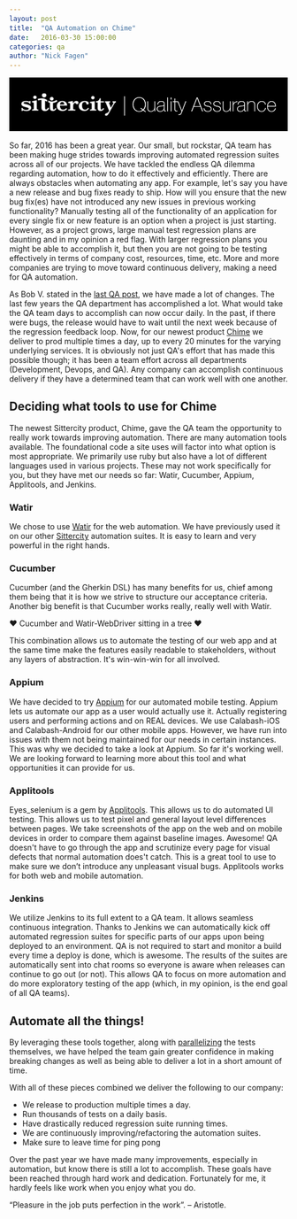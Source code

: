 ```yaml
---
layout: post
title:  "QA Automation on Chime"
date:   2016-03-30 15:00:00
categories: qa
author: "Nick Fagen"
---
```

![Sittercity QA](/assets/sittercity_qa_logo.png)

So far, 2016 has been a great year. Our small, but rockstar, QA team has been making huge strides towards improving automated regression suites across all of our projects. We have tackled the endless QA dilemma regarding automation, how to do it effectively and efficiently. There are always obstacles when automating any app. For example, let's say you have a new release and bug fixes ready to ship. How will you ensure that the new bug fix(es) have not introduced any new issues in previous working functionality? Manually testing all of the functionality of an application for every single fix or new feature is an option when a project is just starting.  However, as a project grows, large manual test regression plans are daunting and in my opinion a red flag. With larger regression plans you might be able to accomplish it, but then you are not going to be testing effectively in terms of company cost, resources, time, etc. More and more companies are trying to move toward continuous delivery, making a need for QA automation.

<!-- More -->

As Bob V. stated in the [last QA post](http://tech.sittercity.io/articles/2015/06/24/sittercity-quality-assurance), we have made a lot of changes. The last few years the QA department has accomplished a lot. What would take the QA team days to accomplish can now occur daily. In the past, if there were bugs, the release would have to wait until the next week because of the regression feedback loop. Now, for our newest product [Chime](https://hellochime.com) we deliver to prod multiple times a day, up to every 20 minutes for the varying underlying services. It is obviously not just QA's effort that has made this possible though; it has been a team effort across all departments (Development, Devops, and QA). Any company can accomplish continuous delivery if they have a determined team that can work well with one another.

## Deciding what tools to use for Chime

The newest Sittercity product, Chime, gave the QA team the opportunity to really work towards improving automation. There are many automation tools available. The foundational code a site uses will factor into what option is most appropriate. We primarily use ruby but also have a lot of different languages used in various projects. These may not work specifically for you, but they have met our needs so far: Watir, Cucumber, Appium, Applitools, and Jenkins.

### Watir

We chose to use [Watir](http://watir.com/) for the web automation. We have previously used it on our other [Sittercity](https://www.sittercity.com/) automation suites. It is easy to learn and very powerful in the right hands.

### Cucumber
Cucumber (and the Gherkin DSL) has many benefits for us, chief among them being that it is how we strive to structure our acceptance criteria. Another big benefit is that Cucumber works really, really well with Watir.

♥ Cucumber and Watir-WebDriver sitting in a tree ♥  

This combination allows us to automate the testing of our web app and at the same time make the features easily readable to stakeholders, without any layers of abstraction. It's win-win-win for all involved.

### Appium
We have decided to try [Appium](http://www.appium.com) for our automated mobile testing. Appium lets us automate our app as a user would actually use it. Actually registering users and performing actions and on REAL devices. We use Calabash-iOS and Calabash-Android for our other mobile apps. However, we have run into issues with them not being maintained for our needs in certain instances. This was why we decided to take a look at Appium. So far it's working well. We are looking forward to learning more about this tool and what opportunities it can provide for us.

### Applitools

Eyes_selenium is a gem by [Applitools](https://applitools.com/). This allows us to do automated UI testing. This allows us to test pixel and general layout level differences between pages. We take screenshots of the app on the web and on mobile devices in order to compare them against baseline images. Awesome! QA doesn't have to go through the app and scrutinize every page for visual defects that normal automation does't catch. This is a great tool to use to make sure we don’t introduce any unpleasant visual bugs. Applitools works for both  web and mobile automation.

### Jenkins

We utilize Jenkins to its full extent to a QA team. It allows seamless continuous integration. Thanks to Jenkins we can automatically kick off automated regression suites for specific parts of our apps upon being deployed to an environment. QA is not required to start and monitor a build every time a deploy is done, which is awesome. The results of the suites are automatically sent into chat rooms so everyone is aware when releases can continue to go out (or not). This allows QA to focus on more automation and do more exploratory testing of the app (which, in my opinion, is the end goal of all QA teams).

## Automate all the things!

By leveraging these tools together, along with [parallelizing](https://github.com/grosser/parallel_tests) the tests themselves, we have helped the team gain greater confidence in making breaking changes as well as being able to deliver a lot in a short amount of time.

With all of these pieces combined we deliver the following to our company:

* We release to production multiple times a day.
* Run thousands of tests on a daily basis.
* Have drastically reduced regression suite running times.
* We are continuously improving/refactoring the automation suites.
* Make sure to leave time for ping pong

Over the past year we have made many improvements, especially in automation, but know there is still a lot to accomplish. These goals have been reached through hard work and dedication.  Fortunately for me, it hardly feels like work when you enjoy what you do.

“Pleasure in the job puts perfection in the work”. – Aristotle.
